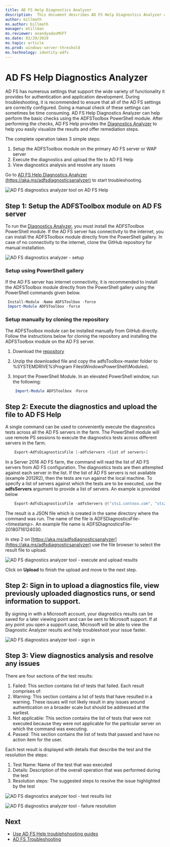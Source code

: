 ```yaml
---
title: AD FS Help Diagnostics Analyzer
description:  This document describes AD FS Help Diagnostics Analyzer and how it can perform the basic checks using AD FS diagnostics PowerShell module.
author: billmath
ms.author: billmath
manager: mtillman
ms.reviewer: anandyadavMSFT
ms.date: 03/29/2019
ms.topic: article
ms.prod: windows-server-threshold
ms.technology: identity-adfs
---
```


# AD FS Help Diagnostics Analyzer

AD FS has numerous settings that support the wide variety of functionality it provides for authentication and application development. During troubleshooting, it is recommended to ensure that all of the AD FS settings are correctly configured. Doing a manual check of these settings can sometimes be time consuming. AD FS Help Diagnostics Analyzer can help perform the basic checks using the ADFSToolbox PowerShell module. After performing the checks, AD FS Help provides the [Diagnostics Analyzer](https://aka.ms/adfsdiagnosticsanalyzer) to help you easily visualize the results and offer remediation steps.

The complete operation takes 3 simple steps:

1. Setup the ADFSToolbox module on the primary AD FS server or WAP server
2. Execute the diagnostics and upload the file to AD FS Help
3. View diagnostics analysis and resolve any issues

Go to [AD FS Help Diagnostics Analyzer (https://aka.ms/adfsdiagnosticsanalyzer)](https://aka.ms/adfsdiagnosticsanalyzer) to start troubleshooting.

![AD FS diagnostics analyzer tool on AD FS Help](media/ad-fs-diagonostics-analyzer/home.png)

## Step 1: Setup the ADFSToolbox module on AD FS server

To run the [Diagnostics Analyzer](https://aka.ms/adfsdiagnosticsanalyzer), you must install the ADFSToolbox PowerShell module. If the AD FS server has connectivity to the internet, you can install the ADFSToolbox module directly from the PowerShell gallery. In case of no connectivity to the internet, clone the GitHub repository for manual installation.

![AD FS diagnostics analyzer - setup](media/ad-fs-diagonostics-analyzer/step1.png)

### Setup using PowerShell gallery

If the AD FS server has internet connectivity, it is recommended to install the ADFSToolbox module directly from the PowerShell gallery using the PowerShell commands given below.

   ```powershell
    Install-Module -Name ADFSToolbox -force
    Import-Module ADFSToolbox -force
   ```
### Setup manually by cloning the repository

The ADFSToolbox module can be installed manually from GitHub directly. Follow the instructions below for cloning the repository and installing the ADFSToolbox module on the AD FS server.

1. Download the [repository](https://github.com/Microsoft/adfsToolbox/archive/master.zip)
2. Unzip the downloaded file and copy the adfsToolbox-master folder to %SYSTEMDRIVE%\\Program Files\\WindowsPowerShell\\Modules\\.
3. Import the PowerShell Module. In an elevated PowerShell window, run the following:

   ```powershell
    Import-Module ADFSToolbox -Force
   ```

## Step 2: Execute the diagnostics and upload the file to AD FS Help

A single command can be used to conveniently execute the diagnostics tests across all the AD FS servers in the farm. The PowerShell module will use remote PS sessions to execute the diagnostics tests across different servers in the farm.

```powershell
    Export-AdfsDiagnosticsFile [-adfsServers <list of servers>]
```

In a Server 2016 AD FS farm, the command will read the list of AD FS servers from AD FS configuration. The diagnostics tests are then attempted against each server in the list. If the list of AD FS servers is not available (example 2012R2), then the tests are run against the local machine. To specify a list of servers against which the tests are to be executed, use the **adfsServers** argument to provide a list of servers. An example is provided below

```powershell
    Export-AdfsDiagnosticsFile -adfsServers @("sts1.contoso.com", "sts2.contoso.com", "sts3.contoso.com")
```

The result is a JSON file which is created in the same directory where the command was run. The name of the file is ADFSDiagnosticsFile-\<timestamp\>. An example file name is ADFSDiagnosticsFile-20180716124030.

In step 2 on [https://aka.ms/adfsdiagnosticsanalyzer](https://aka.ms/adfsdiagnosticsanalyzer) use the file browser to select the result file to upload.

![AD FS diagnostics analyzer tool - execute and upload results](media/ad-fs-diagonostics-analyzer/step2.png)

Click on **Upload** to finish the upload and move to the next step.

## Step 2: Sign in to upload a diagnostics file, view previously uploaded diagnostics runs, or send information to support.

By signing in with a Microsoft account, your diagnostics results can be saved for a later viewing point and can be sent to Microsoft support. If at any point you open a support case, Microsoft will be able to view the Diagnostic Analyzer results and help troubleshoot your issue faster.

![AD FS diagnostics analyzer tool - sign in](media/ad-fs-diagonostics-analyzer/sign_in_step.png)

## Step 3: View diagnostics analysis and resolve any issues

There are four sections of the test results:

1. Failed: This section contains list of tests that failed. Each result comprises of:
2. Warning: This section contains a list of tests that have resulted in a warning. These issues will not likely result in any issues around authentication on a broader scale but should be addressed at the earliest.
3. Not applicable: This section contains the list of tests that were not executed because they were not applicable for the particular server on which the command was executing.
4. Passed: This section contains the list of tests that passed and have no action item for the user.

Each test result is displayed with details that describe the test and the resolution the steps:

1. Test Name: Name of the test that was executed
2. Details: Description of the overall operation that was performed during the test
3. Resolution steps: The suggested steps to resolve the issue highlighted by the test

![AD FS diagnostics analyzer tool - test results list](media/ad-fs-diagonostics-analyzer/step3a_v2.png)

![AD FS diagnostics analyzer tool - failure resolution](media/ad-fs-diagonostics-analyzer/step3b_v2.png)

## Next

- [Use AD FS Help troublehshooting guides](https://aka.ms/adfshelp/troubleshooting )
- [AD FS Troubleshooting](ad-fs-tshoot-overview.md)
